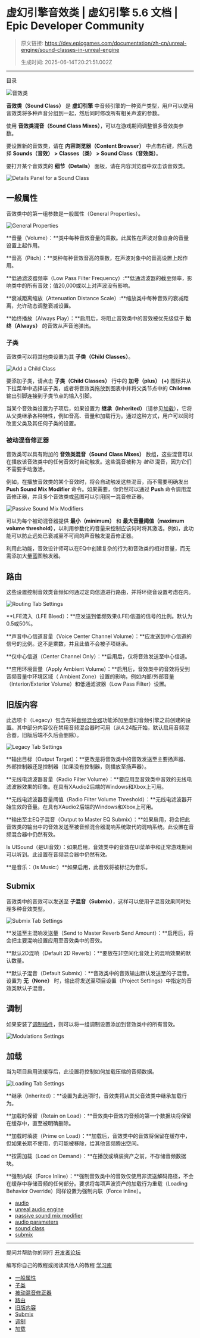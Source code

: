 # 虚幻引擎音效类 | 虚幻引擎 5.6 文档 | Epic Developer Community

> 原文链接: https://dev.epicgames.com/documentation/zh-cn/unreal-engine/sound-classes-in-unreal-engine
> 
> 生成时间: 2025-06-14T20:21:51.002Z

---

目录

![音效类](https://dev.epicgames.com/community/api/documentation/image/10a8a8cd-1b25-4062-a7a8-d23b2ebb124a?resizing_type=fill&width=1920&height=335)

**音效类（Sound Class）** 是 **虚幻引擎** 中音频引擎的一种资产类型，用户可以使用音效类将多种声音分组到一起，然后同时修改所有相关声波的参数。

使用 **音效类混音（Sound Class Mixes）**，可以在游戏期间调整很多音效类参数。

要设置新的音效类，请在 **内容浏览器（Content Browser）** 中点击右键，然后选择 **Sounds（音效） > Classes（类） > Sound Class（音效类）**。

要打开某个音效类的 **细节（Details）** 面板，请在内容浏览器中双击该音效类。

![Details Panel for a Sound Class](https://d1iv7db44yhgxn.cloudfront.net/documentation/images/ad44120e-0269-45f2-b348-3694fac5d4a0/01-sound-class-details.png "Details Panel for a Sound Class")

## 一般属性

音效类中的第一组参数是一般属性（General Properties）。

![General Properties](https://d1iv7db44yhgxn.cloudfront.net/documentation/images/5b5b8179-444e-47f3-8b58-4ef7fd15c8e1/02-general-properties.png "General Properties")

**音量（Volume）：**类中每种音效音量的乘数。此属性在声波对象自身的音量设置上起作用。

**音高（Pitch）：**类种每种音效音高的乘数，在声波对象中的音高设置上起作用。

**低通滤波器频率（Low Pass Filter Frequency）:**低通滤波器的截至频率，影响类中的所有音效；值20,000或以上对声波没有影响。

**衰减距离缩放（Attenuation Distance Scale）:**缩放类中每种音效的衰减距离，允许动态调整衰减设置。

**始终播放（Always Play）：**启用后，将阻止音效类中的音效被优先级低于 **始终（Always）** 的音效从声音池弹出。

### 子类

音效类可以将其他类设置为其 **子类（Child Classes）**。

![Add a Child Class](https://d1iv7db44yhgxn.cloudfront.net/documentation/images/6f479e27-bf83-4e8a-89e1-e316316a6025/03-add-child-class.png "Add a Child Class")

要添加子类，请点击 **子类（Child Classes）** 行中的 **加号（plus） (+)** 图标并从下拉菜单中选择该子类，或者将音效类拖放到图表中并将父类节点中的 **Children** 输出引脚连接到子类节点的输入引脚。

当某个音效类设置为子项后，如果设置为 **继承（Inherited）**（请参见[加载](/documentation/zh-cn/unreal-engine/sound-classes-in-unreal-engine#loading)），它将从父类继承各种特性，例如音高、音量和加载行为。通过这种方式，用户可以同时改变父类及其任何子类的设置。

### 被动混音修正器

音效类可以具有附加的 **音效类混音（Sound Class Mixes）** 数组，这些混音可以在播放该音效类中的任何音效时自动触发。这些混音被称为 *被动* 混音，因为它们不需要手动激活。

例如，在播放音效类的某个音效时，将会自动触发这些混音，而不需要明确发出 **Push Sound Mix Modifier** 命令。如果需要，你仍然可以通过 **Push** 命令调用混音修正器，并且多个音效类或蓝图可以引用同一混音修正器。

![Passive Sound Mix Modifiers](https://d1iv7db44yhgxn.cloudfront.net/documentation/images/2cb17248-8b24-482a-b874-dfe6c0c51198/04-passive-sound-mix-modifiers.png "Passive Sound Mix Modifiers")

可以为每个被动混音器提供 **最小（minimum）** 和 **最大音量阈值（maximum volume threshold）**，以利用参数化的音量来控制应该何时将其激活。例如，此功能可以防止远处已衰减至不可闻的声音触发混音修正器。

利用此功能，音效设计师可以在EQ中创建复杂的行为和音效类的相对音量，而无需添加大量蓝图触发器。

## 路由

这些设置控制音效类音频如何通过定向信道进行路由，并将环绕音设置考虑在内。

![Routing Tab Settings](https://d1iv7db44yhgxn.cloudfront.net/documentation/images/4e2608d6-20a0-4cef-97dd-2b4785ef4a00/05-routing-tab.png "Routing Tab Settings")

**LFE流入（LFE Bleed）：**应发送到低频效果(LFE)信道的信号的比例。默认为0.5或50%。

**声音中心信道音量（Voice Center Channel Volume）：**应发送到中心信道的信号的比例。这不是乘数，并且此值不会被子项继承。

**仅中心信道（Center Channel Only）：**启用后，仅将音效发送至中心信道。

**应用环境音量（Apply Ambient Volume）：**启用后，音效类中的音效将受到音频音量中环境区域（ Ambient Zone）设置的影响，例如内部/外部音量（Interior/Exterior Volume）和低通滤波器（Low Pass Filter）设置。

## 旧版内容

此选项卡（Legacy）包含在将[音频混合器](/documentation/zh-cn/unreal-engine/audio-mixer-overview-in-unreal-engine)功能添加至虚幻音频引擎之前创建的设置。其中部分内容仅在禁用音频混合器时可用（从4.24版开始，默认启用音频混合器，旧版后端不久后会删除）。

![Legacy Tab Settings](https://d1iv7db44yhgxn.cloudfront.net/documentation/images/bc3a9be6-f849-4ccd-bf26-4dd5650528e1/06-legacy-tab.png "Legacy Tab Settings")

**输出目标（Output Target）：**更改是将音效类中的音效发送至主要扬声器、外部控制器还是控制器（如果没有控制器，则播放至扬声器）。

**无线电滤波器音量（Radio Filter Volume）：**要应用至音效类中音效的无线电滤波器效果的印象。在具有XAudio2后端的Windows和Xbox上可用。

**无线电滤波器音量阈值（Radio Filter Volume Threshold）：**无线电滤波器开始生效的音量。在具有XAudio2后端的Windows和Xbox上可用。

**输出至主EQ子混音（Output to Master EQ Submix）：**如果启用，将会把此音效类的输出中的音效发送至被音频混合器混响系统取代的混响系统。此设置在音频混合器中仍然有效。

Is UISound（是UI音效）：如果启用，音效类中的音效在UI菜单中和正常游戏期间可以听到。此设置在音频混合器中仍然有效。

**是音乐：（Is Music:）**如果启用，此音效将被标记为音乐。

## Submix

音效类中的音效可以发送至 **子混音（Submix）**，这样可以使用子混音效果同时处理多种音效类型。

![Submix Tab Settings](https://d1iv7db44yhgxn.cloudfront.net/documentation/images/dd39bef7-46a6-4634-98c9-2fb24bd40701/07-submix-tab.png "Submix Tab Settings")

**发送至主混响发送量（Send to Master Reverb Send Amount）：**启用后，将会把主要混响设置应用至音效类中的音效。

**默认2D混响（Default 2D Reverb）：**要放在非空间化音效上的混响效果的默认数量。

**默认子混音（Default Submix）：**音效类中的音效输出默认发送至的子混音。设置为 **无（None）** 时，输出将发送至项目设置（Project Settings）中指定的音效类默认子混音。

## 调制

如果安装了[调制插件](/documentation/zh-cn/unreal-engine/audio-modulation-in-unreal-engine)，则可以将一组调制设置添加到音效类中的所有音效。

![Modulations Settings](https://d1iv7db44yhgxn.cloudfront.net/documentation/images/381d924c-7c9d-4436-92b9-d44951f330f3/08-modulation-tab.png "Modulations Settings")

## 加载

当为项目启用流缓存后，此设置将控制如何加载压缩的音频数据。

![Loading Tab Settings](https://d1iv7db44yhgxn.cloudfront.net/documentation/images/3d08d211-3cd1-4abf-a0e6-a6d121ea1212/09-loading-tab.png "Loading Tab Settings")

**继承（Inherited）：**设置为此选项时，音效类将从其父音效类中继承加载行为。

**加载时保留（Retain on Load）：**音效类中音效的音频的第一个数据块将保留在缓存中，直至被明确删除。

**加载时填装（Prime on Load）：**加载后，音效类中的音效将保留在缓存中，但如果长期不使用，仍可能被移除，给其他音频腾出空间。

**按需加载（Load on Demand）：**在播放或填装资产之前，不存储音频数据块。

**强制内联（Force Inline）：**强制音效类中的音效仅使用非流送解码路径，不会在缓存中存储音频的任何部分。要求将每项声波资产的加载行为重载（Loading Behavior Override）同样设置为强制内联（Force Inline）。

-   [audio](https://dev.epicgames.com/community/search?query=audio)
-   [unreal audio engine](https://dev.epicgames.com/community/search?query=unreal%20audio%20engine)
-   [passive sound mix modifier](https://dev.epicgames.com/community/search?query=passive%20sound%20mix%20modifier)
-   [audio parameters](https://dev.epicgames.com/community/search?query=audio%20parameters)
-   [sound class](https://dev.epicgames.com/community/search?query=sound%20class)
-   [submix](https://dev.epicgames.com/community/search?query=submix)

* * *

提问并帮助你的同行 [开发者论坛](https://forums.unrealengine.com/categories?tag=unreal-engine)

编写你自己的教程或阅读其他人的教程 [学习库](https://dev.epicgames.com/community/unreal-engine/learning)

-   [一般属性](/documentation/zh-cn/unreal-engine/sound-classes-in-unreal-engine#%E4%B8%80%E8%88%AC%E5%B1%9E%E6%80%A7)
-   [子类](/documentation/zh-cn/unreal-engine/sound-classes-in-unreal-engine#%E5%AD%90%E7%B1%BB)
-   [被动混音修正器](/documentation/zh-cn/unreal-engine/sound-classes-in-unreal-engine#%E8%A2%AB%E5%8A%A8%E6%B7%B7%E9%9F%B3%E4%BF%AE%E6%AD%A3%E5%99%A8)
-   [路由](/documentation/zh-cn/unreal-engine/sound-classes-in-unreal-engine#%E8%B7%AF%E7%94%B1)
-   [旧版内容](/documentation/zh-cn/unreal-engine/sound-classes-in-unreal-engine#%E6%97%A7%E7%89%88%E5%86%85%E5%AE%B9)
-   [Submix](/documentation/zh-cn/unreal-engine/sound-classes-in-unreal-engine#submix)
-   [调制](/documentation/zh-cn/unreal-engine/sound-classes-in-unreal-engine#%E8%B0%83%E5%88%B6)
-   [加载](/documentation/zh-cn/unreal-engine/sound-classes-in-unreal-engine#%E5%8A%A0%E8%BD%BD)